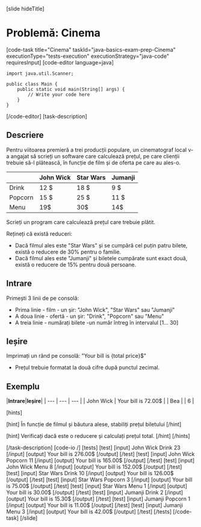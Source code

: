 [slide hideTitle]
# Problemă: Cinema
[code-task title="Cinema" taskId="java-basics-exam-prep-Cinema" executionType="tests-execution" executionStrategy="java-code" requiresInput]
[code-editor language=java]
```
import java.util.Scanner;

public class Main {
    public static void main(String[] args) {
        // Write your code here
    }
}
```
[/code-editor]
[task-description]
## Descriere
Pentru viitoarea premieră a trei producții populare, un cinematograf local v-a angajat să scrieți un software care calculează prețul, pe care clienții trebuie să-l plătească, în funcție de film și de oferta pe care au ales-o.

|   | John Wick | Star Wars | Jumanji |
| --- | --- | --- | --- |
| Drink | 12 $ | 18 $ | 9 $ |
| Popcorn | 15 $ | 25 $ | 11 $ |
| Menu | 19$ | 30$ | 14$ |

Scrieți un program care calculează prețul care trebuie plătit.

Rețineți că există reduceri:
- Dacă filmul ales este "Star Wars" și se cumpără cel puțin patru bilete, există o reducere de 30% pentru o familie.
- Dacă filmul ales este "Jumanji" și biletele cumpărate sunt exact două, există o reducere de 15% pentru două persoane.

## Intrare
Primești 3 linii de pe consolă:
- Prima linie - film - un șir: "John Wick", "Star Wars" sau "Jumanji"
- A doua linie - ofertă - un șir: "Drink", "Popcorn" sau "Menu"
- A treia linie - numărați bilete -un număr întreg în intervalul [1… 30]

## Ieșire
Imprimați un rând pe consolă: "Your bill is \{total price\}$"
  * Prețul trebuie formatat la două cifre după punctul zecimal.

## Exemplu
|**Intrare**|**Ieșire**|
| --- | --- | --- |
| John Wick | Your bill is 72.00$ | 
| Bea | 
| 6 | 

[hints]

[hint]
În funcție de filmul și băutura alese, stabiliți prețul biletului
[/hint]

[hint]
Verificați dacă este o reducere și calculați prețul total.
[/hint]
[/hints]

[/task-description]
[code-io /]
[tests]
[test]
[input]
John Wick
Drink
23
[/input]
[output]
Your bill is 276.00$
[/output]
[/test]
[test]
[input]
John Wick
Popcorn
11
[/input]
[output]
Your bill is 165.00$
[/output]
[/test]
[test]
[input]
John Wick
Menu
8
[/input]
[output]
Your bill is 152.00$
[/output]
[/test]
[test]
[input]
Star Wars
Drink
10
[/input]
[output]
Your bill is 126.00$
[/output]
[/test]
[test]
[input]
Star Wars
Popcorn
3
[/input]
[output]
Your bill is 75.00$
[/output]
[/test]
[test]
[input]
Star Wars
Menu
1
[/input]
[output]
Your bill is 30.00$
[/output]
[/test]
[test]
[input]
Jumanji
Drink
2
[/input]
[output]
Your bill is 15.30$
[/output]
[/test]
[test]
[input]
Jumanji
Popcorn
1
[/input]
[output]
Your bill is 11.00$
[/output]
[/test]
[test]
[input]
Jumanji
Menu
3
[/input]
[output]
Your bill is 42.00$
[/output]
[/test]
[/tests]
[/code-task]
[/slide]

